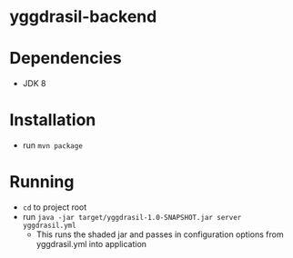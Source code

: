 # yggdrasil-backend

# Dependencies

 * JDK 8

# Installation

 * run `mvn package` 
 
# Running

 * `cd` to project root
 * run `java -jar target/yggdrasil-1.0-SNAPSHOT.jar server yggdrasil.yml`
    * This runs the shaded jar and passes in configuration options from yggdrasil.yml into application